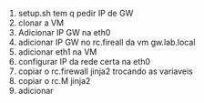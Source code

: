 1. setup.sh tem q pedir IP de GW
1. clonar a VM
2. Adicionar IP GW na eth0
3. adicionar IP GW no rc.fireall da vm gw.lab.local
3. adicionar eth1 na VM
4. configurar IP da rede certa na eth0
5. copiar o rc.firewall jinja2 trocando as variaveis
6. copiar o rc.M jinja2
7. adicionar